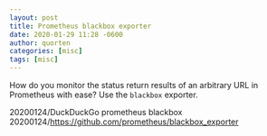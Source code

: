 ```yaml
---
layout: post
title: Prometheus blackbox exporter
date: 2020-01-29 11:28 -0600
author: quorten
categories: [misc]
tags: [misc]
---
```


How do you monitor the status return results of an arbitrary URL in
Prometheus with ease?  Use the `blackbox` exporter.

20200124/DuckDuckGo prometheus blackbox  
20200124/https://github.com/prometheus/blackbox_exporter

